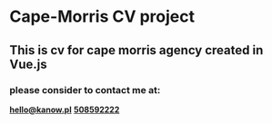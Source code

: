 # Cape-Morris CV project

## This is cv for cape morris agency created in Vue.js


### please consider to contact me at:

**[hello@kanow.pl](mailto:hello@kanow.pl)**
**[508592222](tel:508592222)**
